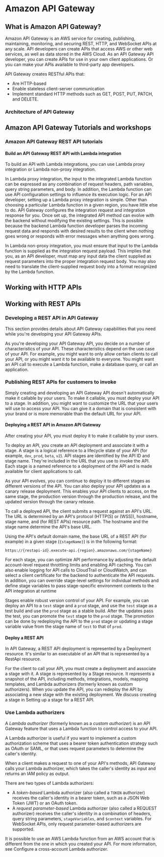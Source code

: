 # Amazon API Gateway

## What is Amazon API Gateway?

Amazon API Gateway is an AWS service for creating, publishing, maintaining, monitoring, and securing REST, HTTP, and WebSocket APIs at any scale.
API developers can create APIs that access AWS or other web services, as well as data stored in the AWS Cloud.
As an API Gateway API developer, you can create APIs for use in your own client applications.
Or you can make your APIs available to third-party app developers.

API Gateway creates RESTful APIs that:
* Are HTTP-based
* Enable stateless client-server communication
* Implement standard HTTP methods such as GET, POST, PUT, PATCH, and DELETE.

### Architecture of API Gateway

## Amazon API Gateway Tutorials and workshops

### Amazon API Gateway REST API tutorials

#### Build an API Gateway REST API with Lambda integration

To build an API with Lambda integrations, you can use Lambda proxy integration or Lambda non-proxy integration.

In Lambda proxy integration, the input to the integrated Lambda function can be expressed as any combination of request headers, path variables, query string parameters, and body.
In addition, the Lambda function can use API configuration settings to influence its execution logic.
For an API developer, setting up a Lambda proxy integration is simple.
Other than choosing a particular Lambda function in a given region, you have little else to do.
API Gateway configures the integration request and integration response for you.
Once set up, the integrated API method can evolve with the backend without modifying the existing settings.
This is possible because the backend Lambda function developer parses the incoming request data and responds with desired results to the client when nothing goes wrong or responds with error messages when anything goes wrong.

In Lambda non-proxy integration, you must ensure that input to the Lambda function is supplied as the integration request payload.
This implies that you, as an API developer, must map any input data the client supplied as request parameters into the proper integration request body.
You may also need to translate the client-supplied request body into a format recognized by the Lambda function.

## Working with HTTP APIs

## Working with REST APIs

### Developing a REST API in API Gateway

This section provides details about API Gateway capabilities that you need while you're developing your API Gateway APIs.

As you're developing your API Gateway API, you decide on a number of characteristics of your API.
These characteristics depend on the use case of your API.
For example, you might want to only allow certain clients to call your API, or you might want it to be available to everyone.
You might want an API call to execute a Lambda function, make a database query, or call an application.

### Publishing REST APIs for customers to invoke

Simply creating and developing an API Gateway API doesn't automatically make it callable by your users.
To make it callable, you must deploy your API to a stage.
In addition, you might want to customize the URL that your users will use to access your API.
You can give it a domain that is consistent with your brand or is more memorable than the default URL for your API.

#### Deploying a REST API in Amazon API Gateway

After creating your API, you must deploy it to make it callable by your users.

To deploy an API, you create an API deployment and associate it with a stage.
A stage is a logical reference to a lifecycle state of your API (for example, `dev`, `prod`, `beta`, `v2`).
API stages are identified by the API ID and stage name.
They're included in the URL that you use to invoke the API.
Each stage is a named reference to a deployment of the API and is made available for client applications to call. 

As your API evolves, you can continue to deploy it to different stages as different versions of the API.
You can also deploy your API updates as a canary release deployment.
This enables your API clients to access, on the same stage, the production version through the production release, and the updated version through the canary release.

To call a deployed API, the client submits a request against an API's URL.
The URL is determined by an API's protocol (HTTP(S) or (WSS)), hostname, stage name, and (for REST APIs) resource path.
The hostname and the stage name determine the API's base URL.

Using the API's default domain name, the base URL of a REST API (for example) in a given stage (`{stageName}`) is in the following format:
```
https://{restapi-id}.execute-api.{region}.amazonaws.com/{stageName}
```

For each stage, you can optimize API performance by adjusting the default account-level request throttling limits and enabling API caching.
You can also enable logging for API calls to CloudTrail or CloudWatch, and can select a client certificate for the backend to authenticate the API requests.
In addition, you can override stage-level settings for individual methods and define stage variables to pass stage-specific environment contexts to the API integration at runtime

Stages enable robust version control of your API.
For example, you can deploy an API to a `test` stage and a `prod` stage, and use the `test` stage as a test build and use the `prod` stage as a stable build.
After the updates pass the test, you can promote the `test` stage to the `prod` stage.
The promotion can be done by redeploying the API to the `prod` stage or updating a stage variable value from the stage name of `test` to that of `prod`.

#### Deploy a REST API

In API Gateway, a REST API deployment is represented by a Deployment resource.
It's similar to an executable of an API that is represented by a RestApi resource. 

For the client to call your API, you must create a deployment and associate a stage with it.
A stage is represented by a Stage resource.
It represents a snapshot of the API, including methods, integrations, models, mapping templates, and Lambda authorizers (formerly known as custom authorizers).
When you update the API, you can redeploy the API by associating a new stage with the existing deployment.
We discuss creating a stage in Setting up a stage for a REST API. 

### Use Lambda authorizers

A *Lambda authorizer* (formerly known as a *custom authorizer*) is an API Gateway feature that uses a Lambda function to control access to your API.

A Lambda authorizer is useful if you want to implement a custom authorization scheme that uses a bearer token authentication strategy such as OAuth or SAML, or that uses request parameters to determine the caller's identity.

When a client makes a request to one of your API's methods, API Gateway calls your Lambda authorizer, which takes the caller's identity as input and returns an IAM policy as output.

There are two types of Lambda authorizers:
* A *token-based* Lambda authorizer (also called a `TOKEN` authorizer) receives the caller's identity in a bearer token, such as a JSON Web Token (JWT) or an OAuth token.
* A *request parameter-based* Lambda authorizer (also called a REQUEST authorizer) receives the caller's identity in a combination of headers, query string parameters, `stageVariables`, and `$context` variables. For WebSocket APIs, only request parameter-based authorizers are supported.

It is possible to use an AWS Lambda function from an AWS account that is different from the one in which you created your API.
For more information, see Configure a cross-account Lambda authorizer. 
